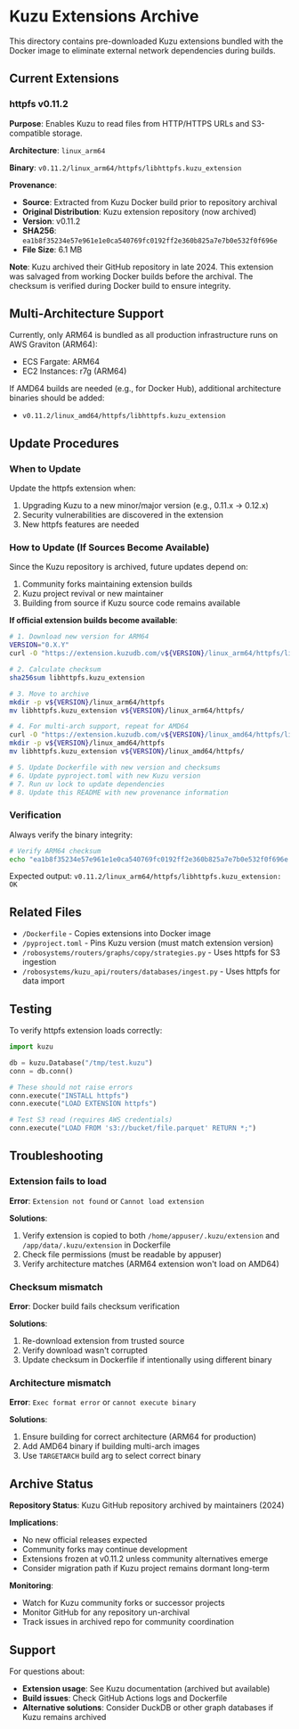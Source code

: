 # Kuzu Extensions Archive

This directory contains pre-downloaded Kuzu extensions bundled with the Docker image to eliminate external network dependencies during builds.

## Current Extensions

### httpfs v0.11.2

**Purpose**: Enables Kuzu to read files from HTTP/HTTPS URLs and S3-compatible storage.

**Architecture**: `linux_arm64`

**Binary**: `v0.11.2/linux_arm64/httpfs/libhttpfs.kuzu_extension`

**Provenance**:
- **Source**: Extracted from Kuzu Docker build prior to repository archival
- **Original Distribution**: Kuzu extension repository (now archived)
- **Version**: v0.11.2
- **SHA256**: `ea1b8f35234e57e961e1e0ca540769fc0192ff2e360b825a7e7b0e532f0f696e`
- **File Size**: 6.1 MB

**Note**: Kuzu archived their GitHub repository in late 2024. This extension was salvaged from working Docker builds before the archival. The checksum is verified during Docker build to ensure integrity.

## Multi-Architecture Support

Currently, only ARM64 is bundled as all production infrastructure runs on AWS Graviton (ARM64):
- ECS Fargate: ARM64
- EC2 Instances: r7g (ARM64)

If AMD64 builds are needed (e.g., for Docker Hub), additional architecture binaries should be added:
- `v0.11.2/linux_amd64/httpfs/libhttpfs.kuzu_extension`

## Update Procedures

### When to Update

Update the httpfs extension when:
1. Upgrading Kuzu to a new minor/major version (e.g., 0.11.x → 0.12.x)
2. Security vulnerabilities are discovered in the extension
3. New httpfs features are needed

### How to Update (If Sources Become Available)

Since the Kuzu repository is archived, future updates depend on:
1. Community forks maintaining extension builds
2. Kuzu project revival or new maintainer
3. Building from source if Kuzu source code remains available

**If official extension builds become available**:

```bash
# 1. Download new version for ARM64
VERSION="0.X.Y"
curl -O "https://extension.kuzudb.com/v${VERSION}/linux_arm64/httpfs/libhttpfs.kuzu_extension"

# 2. Calculate checksum
sha256sum libhttpfs.kuzu_extension

# 3. Move to archive
mkdir -p v${VERSION}/linux_arm64/httpfs
mv libhttpfs.kuzu_extension v${VERSION}/linux_arm64/httpfs/

# 4. For multi-arch support, repeat for AMD64
curl -O "https://extension.kuzudb.com/v${VERSION}/linux_amd64/httpfs/libhttpfs.kuzu_extension"
mkdir -p v${VERSION}/linux_amd64/httpfs
mv libhttpfs.kuzu_extension v${VERSION}/linux_amd64/httpfs/

# 5. Update Dockerfile with new version and checksums
# 6. Update pyproject.toml with new Kuzu version
# 7. Run uv lock to update dependencies
# 8. Update this README with new provenance information
```

### Verification

Always verify the binary integrity:

```bash
# Verify ARM64 checksum
echo "ea1b8f35234e57e961e1e0ca540769fc0192ff2e360b825a7e7b0e532f0f696e  v0.11.2/linux_arm64/httpfs/libhttpfs.kuzu_extension" | sha256sum -c -
```

Expected output: `v0.11.2/linux_arm64/httpfs/libhttpfs.kuzu_extension: OK`

## Related Files

- `/Dockerfile` - Copies extensions into Docker image
- `/pyproject.toml` - Pins Kuzu version (must match extension version)
- `/robosystems/routers/graphs/copy/strategies.py` - Uses httpfs for S3 ingestion
- `/robosystems/kuzu_api/routers/databases/ingest.py` - Uses httpfs for data import

## Testing

To verify httpfs extension loads correctly:

```python
import kuzu

db = kuzu.Database("/tmp/test.kuzu")
conn = db.conn()

# These should not raise errors
conn.execute("INSTALL httpfs")
conn.execute("LOAD EXTENSION httpfs")

# Test S3 read (requires AWS credentials)
conn.execute("LOAD FROM 's3://bucket/file.parquet' RETURN *;")
```

## Troubleshooting

### Extension fails to load

**Error**: `Extension not found` or `Cannot load extension`

**Solutions**:
1. Verify extension is copied to both `/home/appuser/.kuzu/extension` and `/app/data/.kuzu/extension` in Dockerfile
2. Check file permissions (must be readable by appuser)
3. Verify architecture matches (ARM64 extension won't load on AMD64)

### Checksum mismatch

**Error**: Docker build fails checksum verification

**Solutions**:
1. Re-download extension from trusted source
2. Verify download wasn't corrupted
3. Update checksum in Dockerfile if intentionally using different binary

### Architecture mismatch

**Error**: `Exec format error` or `cannot execute binary`

**Solutions**:
1. Ensure building for correct architecture (ARM64 for production)
2. Add AMD64 binary if building multi-arch images
3. Use `TARGETARCH` build arg to select correct binary

## Archive Status

**Repository Status**: Kuzu GitHub repository archived by maintainers (2024)

**Implications**:
- No new official releases expected
- Community forks may continue development
- Extensions frozen at v0.11.2 unless community alternatives emerge
- Consider migration path if Kuzu project remains dormant long-term

**Monitoring**:
- Watch for Kuzu community forks or successor projects
- Monitor GitHub for any repository un-archival
- Track issues in archived repo for community coordination

## Support

For questions about:
- **Extension usage**: See Kuzu documentation (archived but available)
- **Build issues**: Check GitHub Actions logs and Dockerfile
- **Alternative solutions**: Consider DuckDB or other graph databases if Kuzu remains archived
